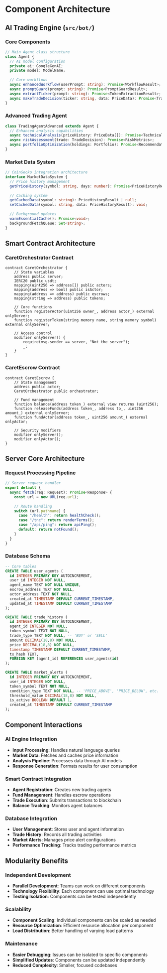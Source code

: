 # Component Architecture

## AI Trading Engine (`src/bot/`)

### Core Components
```typescript
// Main Agent class structure
class Agent {
  // AI model configuration
  private ai: GoogleGenAI;
  private model: ModelName;
  
  // Core workflows
  async enhancedWorkflow(userPrompt: string): Promise<WorkflowResult>;
  async promptGuard(prompt: string): Promise<PromptGuardResult>;
  async extractTicker(prompt: string): Promise<TokenExtractionResult>;
  async makeTradeDecision(ticker: string, data: PriceData): Promise<TradeDecision>;
}
```

### Advanced Trading Agent
```typescript
class TradingAgentAdvanced extends Agent {
  // Enhanced analysis capabilities
  async technicalAnalysis(priceHistory: PriceData[]): Promise<TechnicalIndicators>;
  async riskAssessment(trade: TradeDecision): Promise<RiskMetrics>;
  async portfolioOptimization(holdings: Portfolio): Promise<Recommendations>;
}
```

### Market Data System
```typescript
// CoinGecko integration architecture
interface MarketDataSystem {
  // Price history management
  getPriceHistory(symbol: string, days: number): Promise<PriceHistoryResult>;
  
  // Caching system
  getCachedData(symbol: string): PriceHistoryResult | null;
  setCachedData(symbol: string, data: PriceHistoryResult): void;
  
  // Background updates
  warmEssentialCache(): Promise<void>;
  backgroundFetchQueue: Set<string>;
}
```

## Smart Contract Architecture

### CaretOrchestrator Contract
```solidity
contract CaretOrchestrator {
    // State variables
    address public server;
    IERC20 public usdt;
    mapping(uint256 => address[]) public actors;
    mapping(address => bool) public isActor;
    mapping(address => address) public escrows;
    mapping(string => address) public tokens;
    
    // Core functions
    function registerActor(uint256 owner_, address actor_) external onlyServer;
    function registerToken(string memory name, string memory symbol) external onlyServer;
    
    // Access control
    modifier onlyServer() {
        require(msg.sender == server, "Not the server");
        _;
    }
}
```

### CaretEscrow Contract
```solidity
contract CaretEscrow {
    // State management
    address public actor;
    CaretOrchestrator public orchestrator;
    
    // Fund management
    function balance(address token_) external view returns (uint256);
    function releaseFunds(address token_, address to_, uint256 amount_) external onlyServer;
    function fundActor(address token_, uint256 amount_) external onlyActor;
    
    // Security modifiers
    modifier onlyServer();
    modifier onlyActor();
}
```

## Server Core Architecture

### Request Processing Pipeline
```typescript
// Server request handler
export default {
  async fetch(req: Request): Promise<Response> {
    const url = new URL(req.url);
    
    // Route handling
    switch (url.pathname) {
      case "/health": return healthCheck();
      case "/tnc": return renderTerms();
      case "/api/ping": return apiPing();
      default: return notFound();
    }
  }
}
```

### Database Schema
```sql
-- Core tables
CREATE TABLE user_agents (
  id INTEGER PRIMARY KEY AUTOINCREMENT,
  user_id INTEGER NOT NULL,
  agent_name TEXT NOT NULL UNIQUE,
  escrow_address TEXT NOT NULL,
  actor_address TEXT NOT NULL,
  created_at TIMESTAMP DEFAULT CURRENT_TIMESTAMP,
  updated_at TIMESTAMP DEFAULT CURRENT_TIMESTAMP
);

CREATE TABLE trade_history (
  id INTEGER PRIMARY KEY AUTOINCREMENT,
  agent_id INTEGER NOT NULL,
  token_symbol TEXT NOT NULL,
  trade_type TEXT NOT NULL, -- 'BUY' or 'SELL'
  amount DECIMAL(18,8) NOT NULL,
  price DECIMAL(18,8) NOT NULL,
  timestamp TIMESTAMP DEFAULT CURRENT_TIMESTAMP,
  tx_hash TEXT,
  FOREIGN KEY (agent_id) REFERENCES user_agents(id)
);

CREATE TABLE market_alerts (
  id INTEGER PRIMARY KEY AUTOINCREMENT,
  user_id INTEGER NOT NULL,
  token_symbol TEXT NOT NULL,
  condition_type TEXT NOT NULL, -- 'PRICE_ABOVE', 'PRICE_BELOW', etc.
  threshold_value DECIMAL(18,8) NOT NULL,
  is_active BOOLEAN DEFAULT 1,
  created_at TIMESTAMP DEFAULT CURRENT_TIMESTAMP
);
```

## Component Interactions

### AI Engine Integration
- **Input Processing**: Handles natural language queries
- **Market Data**: Fetches and caches price information
- **Analysis Pipeline**: Processes data through AI models
- **Response Generation**: Formats results for user consumption

### Smart Contract Integration
- **Agent Registration**: Creates new trading agents
- **Fund Management**: Handles escrow operations
- **Trade Execution**: Submits transactions to blockchain
- **Balance Tracking**: Monitors agent balances

### Database Integration
- **User Management**: Stores user and agent information
- **Trade History**: Records all trading activities
- **Market Alerts**: Manages price alert configurations
- **Performance Tracking**: Tracks trading performance metrics

## Modularity Benefits

### Independent Development
- **Parallel Development**: Teams can work on different components
- **Technology Flexibility**: Each component can use optimal technology
- **Testing Isolation**: Components can be tested independently

### Scalability
- **Component Scaling**: Individual components can be scaled as needed
- **Resource Optimization**: Efficient resource allocation per component
- **Load Distribution**: Better handling of varying load patterns

### Maintenance
- **Easier Debugging**: Issues can be isolated to specific components
- **Simplified Updates**: Components can be updated independently
- **Reduced Complexity**: Smaller, focused codebases
